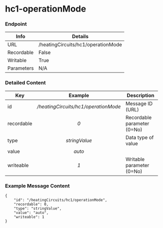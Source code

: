 # hc1-operationMode



### Endpoint

| Info  | Details |
| ------------- | ------------- |
| URL   | /heatingCircuits/hc1/operationMode   |
| Recordable   | False   |
| Writable   | True   |
| Parameters  | N/A |

### Detailed Content

|  Key  | Example | Description |
| ------------- | :------: | ------------------------------ |
|  id | _/heatingCircuits/hc1/operationMode_ | Message ID (URL) |
|  recordable | _0_ | Recordable parameter (0=No) |
|  type | _stringValue_ | Data type of value |
|  value | _auto_ |  |
|  writeable | _1_ | Writable parameter (0=No) |



### Example Message Content
```
{
    "id": "/heatingCircuits/hc1/operationMode",
    "recordable": 0,
    "type": "stringValue",
    "value": "auto",
    "writeable": 1
}
```
